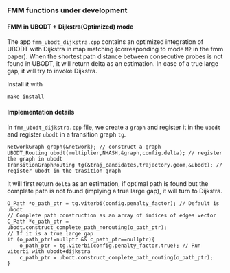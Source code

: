 ### FMM functions under development

#### FMM in UBODT + Dijkstra(Optimized) mode

The app `fmm_ubodt_dijkstra.cpp` contains an optimized integration of UBODT with Dijkstra in map matching (corresponding to mode `M2` in the fmm paper). When the shortest path distance between consecutive probes is not found in UBODT, it will return delta as an estimation. In case of a true large gap, it will try to invoke Dijkstra. 

Install it with

    make install

#### Implementation details

In `fmm_ubodt_dijkstra.cpp` file, we create a `graph` and register it in the `ubodt` and register `ubodt` in a transition graph `tg`.

    NetworkGraph graph(&network); // construct a graph 
    UBODT_Routing ubodt(multiplier,NHASH,&graph,config.delta); // register the graph in ubodt
    TransitionGraphRouting tg(&traj_candidates,trajectory.geom,&ubodt); // register ubodt in the trasition graph

It will first return `delta` as an estimation, if optimal path is found but the complete path is not found (implying a true large gap), it will turn to Dijkstra. 

    O_Path *o_path_ptr = tg.viterbi(config.penalty_factor); // Default is ubodt
    // Complete path construction as an array of indices of edges vector
    C_Path *c_path_ptr = ubodt.construct_complete_path_norouting(o_path_ptr);
    // If it is a true large gap
    if (o_path_ptr!=nullptr && c_path_ptr==nullptr){
        o_path_ptr = tg.viterbi(config.penalty_factor,true); // Run viterbi with ubodt+dijkstra
        c_path_ptr = ubodt.construct_complete_path_routing(o_path_ptr);
    }